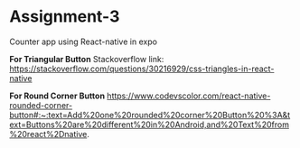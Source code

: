 # Assignment-3
Counter app using React-native in expo

**For Triangular Button**
Stackoverflow link: https://stackoverflow.com/questions/30216929/css-triangles-in-react-native

**For Round Corner Button**
https://www.codevscolor.com/react-native-rounded-corner-button#:~:text=Add%20one%20rounded%20corner%20Button%20%3A&text=Buttons%20are%20different%20in%20Android,and%20Text%20from%20react%2Dnative.

